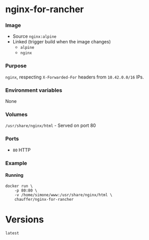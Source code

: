 # nginx-for-rancher

### Image
- Source `nginx:alpine`
- Linked (trigger build when the image changes)
    - `alpine`
    - `nginx`

### Purpose
`nginx`, respecting `X-Forwarded-For` headers from `10.42.0.0/16` IPs.

### Environment variables
None

### Volumes
`/usr/share/nginx/html` - Served on port 80

### Ports
- `80` HTTP

### Example
#### Running
```
docker run \
    -p 80:80 \
    -v /home/simone/www:/usr/share/nginx/html \
    chauffer/nginx-for-rancher
```

# Versions
`latest`
